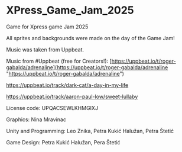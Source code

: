 # XPress_Game_Jam_2025

Game for Xpress game Jam 2025

All sprites and backgrounds were made on the day of the Game Jam!

Music was taken from Uppbeat.

Music from #Uppbeat (free for Creators!):
[https://uppbeat.io/t/roger-gabalda/adrenaline](https://uppbeat.io/t/roger-gabalda/adrenaline "https://uppbeat.io/t/roger-gabalda/adrenaline")

https://uppbeat.io/track/dark-cat/a-day-in-my-life

https://uppbeat.io/track/aaron-paul-low/sweet-lullaby

License code: UPQACSEWLKHMGIXJ

Graphics: Nina Mravinac

Unity and Programming: Leo Znika, Petra Kukić Halužan, Petra Štetić

Game Design: Petra Kukić Halužan, Pera Štetić
